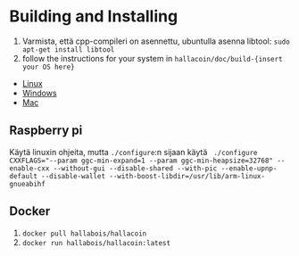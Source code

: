 # Building and Installing
1. Varmista, että cpp-compileri on asennettu, ubuntulla asenna libtool: ```sudo apt-get install libtool```
2. follow the instructions for your system in ```hallacoin/doc/build-{insert your OS here}```
- [Linux](https://github.com/Hallabois/Hallacoin/blob/master/doc/build-unix.md)
- [Windows](https://github.com/Hallabois/Hallacoin/blob/master/doc/build-windows.md)
- [Mac](https://github.com/Hallabois/Hallacoin/blob/master/doc/build-osx.md)

## Raspberry pi
Käytä linuxin ohjeita, mutta ```./configure```:n sijaan käytä ``` ./configure CXXFLAGS="--param ggc-min-expand=1 --param ggc-min-heapsize=32768" --enable-cxx --without-gui --disable-shared --with-pic --enable-upnp-default --disable-wallet --with-boost-libdir=/usr/lib/arm-linux-gnueabihf```

## Docker
1. ```docker pull hallabois/hallacoin```
2. ```docker run hallabois/hallacoin:latest```
